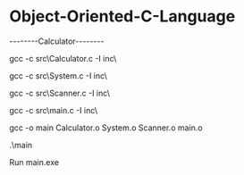 # Object-Oriented-C-Language

--------Calculator--------

gcc -c src\Calculator.c -I inc\

gcc -c src\System.c -I inc\

gcc -c src\Scanner.c -I inc\

gcc -c src\main.c -I inc\

gcc -o main Calculator.o System.o Scanner.o main.o

.\main

Run main.exe
